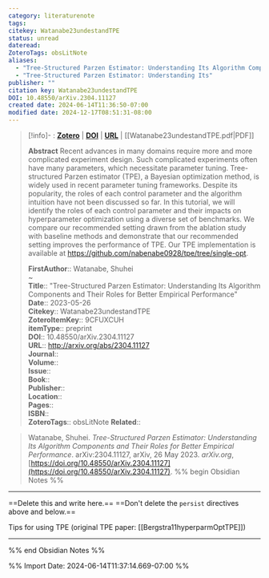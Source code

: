 ```yaml
---
category: literaturenote
tags: 
citekey: Watanabe23undestandTPE
status: unread
dateread: 
ZoteroTags: obsLitNote
aliases:
  - "Tree-Structured Parzen Estimator: Understanding Its Algorithm Components and Their Roles for Better Empirical Performance"
  - "Tree-Structured Parzen Estimator: Understanding Its"
publisher: ""
citation key: Watanabe23undestandTPE
DOI: 10.48550/arXiv.2304.11127
created date: 2024-06-14T11:36:50-07:00
modified date: 2024-12-17T08:51:31-08:00
---
```


> [!info]- : [**Zotero**](zotero://select/library/items/9CFUXCUH)  | [**DOI**](https://doi.org/10.48550/arXiv.2304.11127)  | [**URL**](http://arxiv.org/abs/2304.11127) | [[Watanabe23undestandTPE.pdf|PDF]]
>
> 
> **Abstract**
> Recent advances in many domains require more and more complicated experiment design. Such complicated experiments often have many parameters, which necessitate parameter tuning. Tree-structured Parzen estimator (TPE), a Bayesian optimization method, is widely used in recent parameter tuning frameworks. Despite its popularity, the roles of each control parameter and the algorithm intuition have not been discussed so far. In this tutorial, we will identify the roles of each control parameter and their impacts on hyperparameter optimization using a diverse set of benchmarks. We compare our recommended setting drawn from the ablation study with baseline methods and demonstrate that our recommended setting improves the performance of TPE. Our TPE implementation is available at https://github.com/nabenabe0928/tpe/tree/single-opt.
> 
> 
> **FirstAuthor**:: Watanabe, Shuhei  
~    
> **Title**:: "Tree-Structured Parzen Estimator: Understanding Its Algorithm Components and Their Roles for Better Empirical Performance"  
> **Date**:: 2023-05-26  
> **Citekey**:: Watanabe23undestandTPE  
> **ZoteroItemKey**:: 9CFUXCUH  
> **itemType**:: preprint  
> **DOI**:: 10.48550/arXiv.2304.11127  
> **URL**:: http://arxiv.org/abs/2304.11127  
> **Journal**::   
> **Volume**::   
> **Issue**::   
> **Book**::   
> **Publisher**::   
> **Location**::    
> **Pages**::   
> **ISBN**::   
> **ZoteroTags**:: obsLitNote
> **Related**:: 

> Watanabe, Shuhei. _Tree-Structured Parzen Estimator: Understanding Its Algorithm Components and Their Roles for Better Empirical Performance_. arXiv:2304.11127, arXiv, 26 May 2023. _arXiv.org_, [https://doi.org/10.48550/arXiv.2304.11127](https://doi.org/10.48550/arXiv.2304.11127).
%% begin Obsidian Notes %%
___
==Delete this and write here.==
==Don't delete the `persist` directives above and below.==

Tips for using TPE (original TPE paper: [[Bergstra11hyperparmOptTPE]])
___
%% end Obsidian Notes %%



%% Import Date: 2024-06-14T11:37:14.669-07:00 %%
